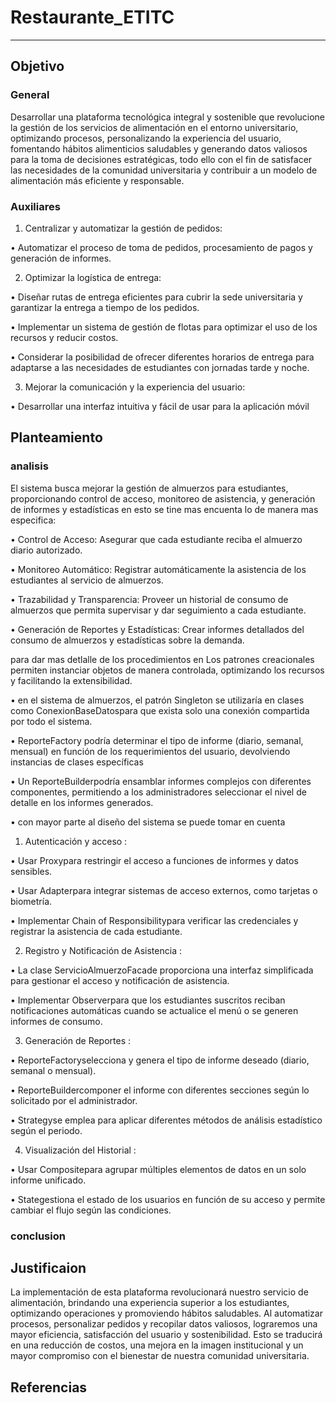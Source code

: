 # Restaurante_ETITC 
------

## Objetivo 

### General 

Desarrollar una plataforma tecnológica integral y sostenible que revolucione la gestión de los servicios de alimentación en el entorno universitario, optimizando procesos, personalizando la experiencia del usuario, fomentando hábitos alimenticios saludables y generando datos valiosos para la toma de decisiones estratégicas, todo ello con el fin de satisfacer las necesidades de la comunidad universitaria y contribuir a un modelo de alimentación más eficiente y responsable.

### Auxiliares

1. Centralizar y automatizar la gestión de pedidos:

•	Automatizar el proceso de toma de pedidos, procesamiento de pagos y generación 
de informes.

2. Optimizar la logística de entrega:

•	Diseñar rutas de entrega eficientes para cubrir la sede universitaria y garantizar la entrega a tiempo de los pedidos.

•	Implementar un sistema de gestión de flotas para optimizar el uso de los recursos y reducir costos.

•	Considerar la posibilidad de ofrecer diferentes horarios de entrega para adaptarse a las necesidades de estudiantes con jornadas tarde y noche.

3. Mejorar la comunicación y la experiencia del usuario:

•	Desarrollar una interfaz intuitiva y fácil de usar para la aplicación móvil

## Planteamiento 

### analisis

El sistema busca mejorar la gestión de almuerzos para estudiantes, proporcionando control de acceso, monitoreo de asistencia, y generación de informes y estadísticas en esto se tine mas encuenta lo  de manera mas especifica:

•	Control de Acceso: Asegurar que cada estudiante reciba el almuerzo diario autorizado.

•	Monitoreo Automático: Registrar automáticamente la asistencia de los estudiantes al servicio de almuerzos.

•	Trazabilidad y Transparencia: Proveer un historial de consumo de almuerzos que permita supervisar y dar seguimiento a cada estudiante.

•	Generación de Reportes y Estadísticas: Crear informes detallados del consumo de almuerzos y estadísticas sobre la demanda.

para dar mas detlalle de los procedimientos en Los patrones creacionales permiten instanciar objetos de manera controlada, optimizando los recursos y facilitando la extensibilidad.

•	en el sistema de almuerzos, el patrón Singleton se utilizaría en clases como ConexionBaseDatospara que exista solo una conexión compartida por todo el sistema.

• ReporteFactory podría determinar el tipo de informe (diario, semanal, mensual) en función de los requerimientos del usuario, devolviendo instancias de clases específicas 

• Un ReporteBuilderpodría ensamblar informes complejos con diferentes componentes, permitiendo a los administradores seleccionar el nivel de detalle en los informes generados.

• con mayor parte al diseño del sistema se puede tomar en cuenta 
1. Autenticación y acceso :

•	Usar Proxypara restringir el acceso a funciones de informes y datos sensibles.

•	Usar Adapterpara integrar sistemas de acceso externos, como tarjetas o biometría.

•	Implementar Chain of Responsibilitypara verificar las credenciales y registrar la asistencia de cada estudiante.

2. Registro y Notificación de Asistencia :

•	La clase ServicioAlmuerzoFacade proporciona una interfaz simplificada para gestionar el acceso y notificación de asistencia.

•	Implementar Observerpara que los estudiantes suscritos reciban notificaciones automáticas cuando se actualice el menú o se generen informes de consumo.

3.  Generación de Reportes :

•	ReporteFactoryselecciona y genera el tipo de informe deseado (diario, semanal o mensual).

•	ReporteBuildercomponer el informe con diferentes secciones según lo solicitado por el administrador.

•	Strategyse emplea para aplicar diferentes métodos de análisis estadístico según el periodo.

4.  Visualización del Historial :

•	Usar Compositepara agrupar múltiples elementos de datos en un solo informe unificado.

•	Stategestiona el estado de los usuarios en función de su acceso y permite cambiar el flujo según las condiciones.

### conclusion




## Justificaion 

La implementación de esta plataforma revolucionará nuestro servicio de alimentación, brindando una experiencia superior a los estudiantes, optimizando operaciones y promoviendo hábitos saludables. Al automatizar procesos, personalizar pedidos y recopilar datos valiosos, lograremos una mayor eficiencia, satisfacción del usuario y sostenibilidad. Esto se traducirá en una reducción de costos, una mejora en la imagen institucional y un mayor compromiso con el bienestar de nuestra comunidad universitaria.



## Referencias 

